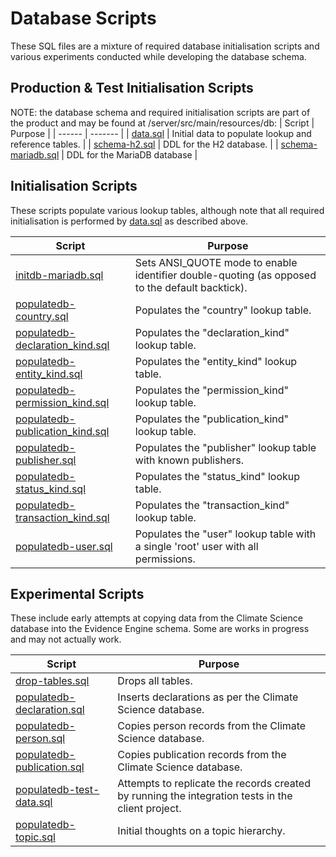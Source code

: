# Database Scripts

These SQL files are a mixture of required database initialisation scripts and various experiments conducted while developing the database schema.

## Production & Test Initialisation Scripts
NOTE: the database schema and required initialisation scripts are part of the product and may be found at /server/src/main/resources/db:
| Script | Purpose |
| ------ | ------- |
| [data.sql](../src/main/resources/db/data.sql) | Initial data to populate lookup and reference tables. |
| [schema-h2.sql](../src/main/resources/db/schema-h2.sql) | DDL for the H2 database. |
| [schema-mariadb.sql](../src/main/resources/db/schema-mariadb.sql) | DDL for the MariaDB database |

## Initialisation Scripts

These scripts populate various lookup tables, although note that all required initialisation is performed by [data.sql](../src/main/resources/db/data.sql) as described above.

| Script | Purpose |
| ------ | ------- |
| [initdb-mariadb.sql](initdb-mariadb.sql) | Sets ANSI_QUOTE mode to enable identifier double-quoting (as opposed to the default backtick). |
| [populatedb-country.sql](populatedb-country.sql) | Populates the "country" lookup table. |
| [populatedb-declaration_kind.sql](populatedb-declaration_kind.sql) | Populates the "declaration_kind" lookup table. |
| [populatedb-entity_kind.sql](populatedb-entity_kind.sql) | Populates the "entity_kind" lookup table. |
| [populatedb-permission_kind.sql](populatedb-permission_kind.sql) | Populates the "permission_kind" lookup table. |
| [populatedb-publication_kind.sql](populatedb-publication_kind.sql) | Populates the "publication_kind" lookup table. |
| [populatedb-publisher.sql](populatedb-publisher.sql) | Populates the "publisher" lookup table with known publishers. |
| [populatedb-status_kind.sql](populatedb-status_kind.sql) | Populates the "status_kind" lookup table. |
| [populatedb-transaction_kind.sql](populatedb-transaction_kind.sql) | Populates the "transaction_kind" lookup table. |
| [populatedb-user.sql](populatedb-user.sql) | Populates the "user" lookup table with a single 'root' user with all permissions. |

## Experimental Scripts

These include early attempts at copying data from the Climate Science database into the Evidence Engine schema. Some are works in progress and may not actually work.

| Script | Purpose |
| ------ | ------- |
| [drop-tables.sql](drop-tables.sql) | Drops all tables. |
| [populatedb-declaration.sql](populatedb-declaration.sql) | Inserts declarations as per the Climate Science database. |
| [populatedb-person.sql](populatedb-person.sql) | Copies person records from the Climate Science database. |
| [populatedb-publication.sql](populatedb-publication.sql) | Copies publication records from the Climate Science database. |
| [populatedb-test-data.sql](populatedb-test-data.sql) | Attempts to replicate the records created by running the integration tests in the client project. |
| [populatedb-topic.sql](populatedb-topic.sql) | Initial thoughts on a topic hierarchy. |
